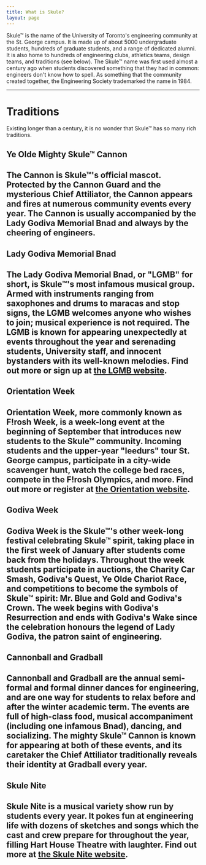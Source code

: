 ```yaml
---
title: What is Skule?
layout: page
---
```


<p>Skule™ is the name of the University of Toronto's engineering community at the St. George campus. It is made up of about 5000 undergraduate students, hundreds of graduate students, and a range of dedicated alumni. It is also home to hundreds of engineering clubs, athletics teams, design teams, and traditions (see below). The Skule™ name was first used almost a century ago when students discovered something that they had in common: engineers don't know how to spell. As something that the community created together, the Engineering Society trademarked the name in 1984.</p>
</div>
<hr>
<h1 class="title">Traditions</h1>
<p> Existing longer than a century, it is no wonder that Skule™ has so many rich traditions. </p>
</div>
</section>
<section class="hero is-dark">
    <div class="hero-body">
        <div class="container">
            <h1 class="title">Ye Olde Mighty Skule™ Cannon</h1>
            <h2 class="subtitle"> The Cannon is Skule™'s official mascot. Protected by the Cannon Guard and the mysterious Chief Attiliator, the Cannon appears and fires at numerous community events every year. The Cannon is usually accompanied by the Lady Godiva Memorial Bnad and always by the cheering of engineers. </h2>
        </div>
    </div>
</section>
<section class="hero is-warning">
    <div class="hero-body">
        <div class="container">
            <h1 class="title"> Lady Godiva Memorial Bnad </h1>
            <h2 class="subtitle"> The Lady Godiva Memorial Bnad, or "LGMB" for short, is Skule™'s most infamous musical group. Armed with instruments ranging from saxophones and drums to maracas and stop signs, the LGMB welcomes anyone who wishes to join; musical experience is not required. The LGMB is known for appearing unexpectedly at events throughout the year and serenading students, University staff, and innocent bystanders with its well-known melodies. Find out more or sign up at <a href="http://lgmb.skule.ca/">the LGMB website</a>. </h2>
        </div>
    </div>
</section>
<section class="hero is-purple">
    <div class="hero-body">
        <div class="container">
            <h1 class="title"> Orientation Week </h1>
            <h2 class="subtitle"> Orientation Week, more commonly known as F!rosh Week, is a week-long event at the beginning of September that introduces new students to the Skule™ community. Incoming students and the upper-year "leedurs" tour St. George campus, participate in a city-wide scavenger hunt, watch the college bed races, compete in the F!rosh Olympics, and more. Find out more or register at <a href="https://www.orientation.skule.ca/">the Orientation website</a>. </h2>
        </div>
    </div>
</section>
<section class="hero is-light">
    <div class="hero-body">
        <div class="container">
            <h1 class="title"> Godiva Week </h1>
            <h2 class="subtitle"> Godiva Week is the Skule™'s other week-long festival celebrating Skule™ spirit, taking place in the first week of January after students come back from the holidays. Throughout the week students participate in auctions, the Charity Car Smash, Godiva's Quest, Ye Olde Chariot Race, and competitions to become the symbols of Skule™ spirit: Mr. Blue and Gold and Godiva's Crown. The week begins with Godiva's Resurrection and ends with Godiva's Wake since the celebration honours the legend of Lady Godiva, the patron saint of engineering. </h2>
        </div>
    </div>
</section>
<section class="hero is-success">
    <div class="hero-body">
        <div class="container">
            <h1 class="title"> Cannonball and Gradball </h1>
            <h2 class="subtitle"> Cannonball and Gradball are the annual semi-formal and formal dinner dances for engineering, and are one way for students to relax before and after the winter academic term. The events are full of high-class food, musical accompaniment (including one infamous Bnad), dancing, and socializing. The mighty Skule™ Cannon is known for appearing at both of these events, and its caretaker the Chief Attiliator traditionally reveals their identity at Gradball every year. </h2>
        </div>
    </div>
</section>
<section class="hero is-info">
    <div class="hero-body">
        <div class="container">
            <h1 class="title"> Skule Nite </h1>
            <h2 class="subtitle"> Skule Nite is a musical variety show run by students every year. It pokes fun at engineering life with dozens of sketches and songs which the cast and crew prepare for throughout the year, filling Hart House Theatre with laughter. Find out more at <a href="http://skulenite.skule.ca/about">the Skule Nite website</a>. </h2>
        </div>
    </div>
</section>